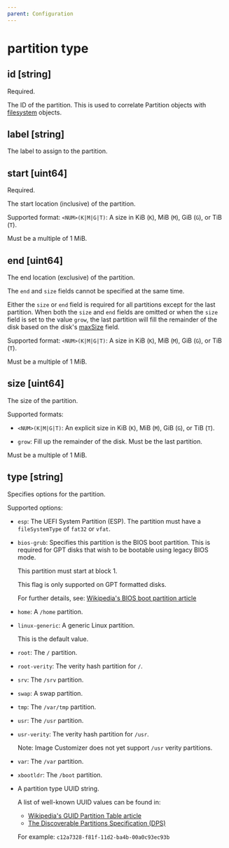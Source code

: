 ```yaml
---
parent: Configuration
---
```


# partition type

## id [string]

Required.

The ID of the partition.
This is used to correlate Partition objects with [filesystem](./filesystem.md)
objects.

## label [string]

The label to assign to the partition.

## start [uint64]

Required.

The start location (inclusive) of the partition.

Supported format: `<NUM>(K|M|G|T)`: A size in KiB (`K`), MiB (`M`), GiB (`G`), or TiB
(`T`).

Must be a multiple of 1 MiB.

## end [uint64]

The end location (exclusive) of the partition.

The `end` and `size` fields cannot be specified at the same time.

Either the `size` or `end` field is required for all partitions except for the last
partition.
When both the `size` and `end` fields are omitted or when the `size` field is set to the
value `grow`, the last partition will fill the remainder of the disk based on the disk's
[maxSize](./disk.md#maxsize-uint64) field.

Supported format: `<NUM>(K|M|G|T)`: A size in KiB (`K`), MiB (`M`), GiB (`G`), or TiB
(`T`).

Must be a multiple of 1 MiB.

## size [uint64]

The size of the partition.

Supported formats:

- `<NUM>(K|M|G|T)`: An explicit size in KiB (`K`), MiB (`M`), GiB (`G`), or TiB (`T`).

- `grow`: Fill up the remainder of the disk. Must be the last partition.

Must be a multiple of 1 MiB.

## type [string]

Specifies options for the partition.

Supported options:

- `esp`: The UEFI System Partition (ESP).
  The partition must have a `fileSystemType` of `fat32` or `vfat`.

- `bios-grub`: Specifies this partition is the BIOS boot partition.
  This is required for GPT disks that wish to be bootable using legacy BIOS mode.

  This partition must start at block 1.

  This flag is only supported on GPT formatted disks.

  For further details, see: [Wikipedia's BIOS boot partition article](https://en.wikipedia.org/wiki/BIOS_boot_partition)

- `home`: A `/home` partition.

- `linux-generic`: A generic Linux partition.

  This is the default value.

- `root`: The `/` partition.

- `root-verity`: The verity hash partition for `/`.

- `srv`: The `/srv` partition.

- `swap`: A swap partition.

- `tmp`: The `/var/tmp` partition.

- `usr`: The `/usr` partition.

- `usr-verity`: The verity hash partition for `/usr`.

  Note: Image Customizer does not yet support `/usr` verity partitions.

- `var`: The `/var` partition.

- `xbootldr`: The `/boot` partition.

- A partition type UUID string.

  A list of well-known UUID values can be found in:
  
  - [Wikipedia's GUID Partition Table article](https://en.wikipedia.org/wiki/GUID_Partition_Table#Partition_type_GUIDs)
  - [The Discoverable Partitions Specification (DPS)](https://uapi-group.org/specifications/specs/discoverable_partitions_specification/#defined-partition-type-uuids)

  For example: `c12a7328-f81f-11d2-ba4b-00a0c93ec93b`
